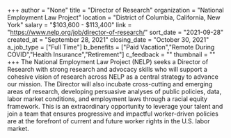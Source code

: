 +++
author = "None"
title = "Director of Research"
organization = "National Employment Law Project"
location = "District of Columbia, California, New York"
salary = "$103,600 -  $113,400"
link = "https://www.nelp.org/job/director-of-research/"
sort_date = "2021-09-28"
created_at = "September 28, 2021"
closing_date = "October 30, 2021"
a_job_type = ["Full Time"]
b_benefits = ["Paid Vacation","Remote During COVID","Health Insurance","Retirement"]
c_feedback = ""
thumbnail = ""
+++
The National Employment Law Project (NELP) seeks a Director of Research with strong research and advocacy skills who will support a cohesive vision of research across NELP as a central strategy to advance our mission. The Director will also incubate cross-cutting and emerging areas of research, developing persuasive analyses of public policies, data, labor market conditions, and employment laws through a racial equity framework. This is an extraordinary opportunity to leverage your talent and join a team that ensures progressive and impactful worker-driven policies are at the forefront of current and future worker rights in the U.S. labor market.